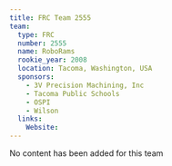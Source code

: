 ```yaml
---
title: FRC Team 2555
team:
  type: FRC
  number: 2555
  name: RoboRams
  rookie_year: 2008
  location: Tacoma, Washington, USA
  sponsors:
    - 3V Precision Machining, Inc
    - Tacoma Public Schools
    - OSPI
    - Wilson
  links:
    Website: 
---
```

No content has been added for this team
